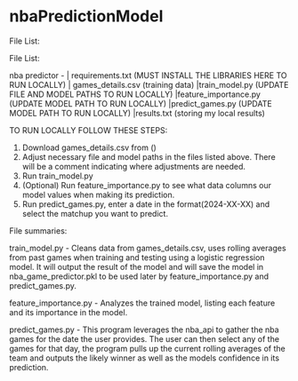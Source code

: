 # nbaPredictionModel

File List:

File List:

nba predictor -
               | requirements.txt (MUST INSTALL THE LIBRARIES HERE TO RUN LOCALLY)
               | games_details.csv (training data)
               |train_model.py (UPDATE FILE AND MODEL PATHS TO RUN LOCALLY)
               |feature_importance.py (UPDATE MODEL PATH TO RUN LOCALLY)
               |predict_games.py (UPDATE MODEL PATH TO RUN LOCALLY)
               |results.txt (storing my local results)



TO RUN LOCALLY FOLLOW THESE STEPS:

  1. Download games_details.csv from ()
  2. Adjust necessary file and model paths in the files listed above. There will be a comment indicating where adjustments are needed.
  3. Run train_model.py
  4. (Optional) Run feature_importance.py to see what data columns our model values when making its prediction.
  5. Run predict_games.py, enter a date in the format(2024-XX-XX) and select the matchup you want to predict.

File summaries:

train_model.py - Cleans data from games_details.csv, uses rolling averages from past games when training and testing using a logistic regression model. It will output the result of the model and will save the model in nba_game_predictor.pkl to be used later by feature_importance.py and predict_games.py.

feature_importance.py - Analyzes the trained model, listing each feature and its importance in the model.

predict_games.py - This program leverages the nba_api to gather the nba games for the date the user provides. The user can then select any of the games for that day, the program pulls up the current rolling averages of the team and outputs the likely winner as well as the models confidence in its prediction.

  
            
                
                                 
